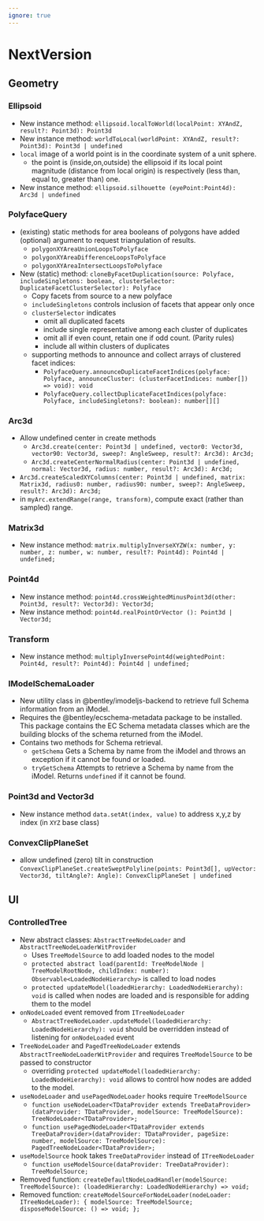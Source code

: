 ```yaml
---
ignore: true
---
```

# NextVersion

## Geometry

### Ellipsoid
 * New instance method:   `ellipsoid.localToWorld(localPoint: XYAndZ, result?: Point3d): Point3d`
 * New instance method:   `worldToLocal(worldPoint: XYAndZ, result?: Point3d): Point3d | undefined`
 * `local` image of a world point is in the coordinate system of a unit sphere.
   * the point is (inside,on,outside) the ellipsoid if its local point magnitude (distance from local origin) is respectively (less than, equal to, greater than) one.
* New instance method:  `ellipsoid.silhouette (eyePoint:Point4d): Arc3d | undefined`

### PolyfaceQuery
  * (existing) static methods for area booleans of polygons have added (optional) argument to request triangulation of results.
    * `polygonXYAreaUnionLoopsToPolyface`
    * `polygonXYAreaDifferenceLoopsToPolyface`
    * `polygonXYAreaIntersectLoopsToPolyface`
  * New (static) method:  `cloneByFacetDuplication(source: Polyface, includeSingletons: boolean, clusterSelector: DuplicateFacetClusterSelector): Polyface`
    * Copy facets from source to a new polyface
    * `includeSingletons` controls inclusion of facets that appear only once
    * `clusterSelector` indicates
      * omit all duplicated facets
      * include single representative among each cluster of duplicates
      * omit all if even count, retain one if odd count. (Parity rules)
      * include all within clusters of duplicates
    * supporting methods to announce and collect arrays of clustered facet indices:
      * `PolyfaceQuery.announceDuplicateFacetIndices(polyface: Polyface, announceCluster: (clusterFacetIndices: number[]) => void): void`
      * `PolyfaceQuery.collectDuplicateFacetIndices(polyface: Polyface, includeSingletons?: boolean): number[][]`

  ### Arc3d
   * Allow undefined center in create methods
     * `Arc3d.create(center: Point3d | undefined, vector0: Vector3d, vector90: Vector3d, sweep?: AngleSweep, result?: Arc3d): Arc3d;`
     * `Arc3d.createCenterNormalRadius(center: Point3d | undefined, normal: Vector3d, radius: number, result?: Arc3d): Arc3d;`
   * `Arc3d.createScaledXYColumns(center: Point3d | undefined, matrix: Matrix3d, radius0: number, radius90: number, sweep?: AngleSweep, result?: Arc3d): Arc3d;`
   * in `myArc.extendRange(range, transform)`, compute exact (rather than sampled) range.

### Matrix3d
  * New instance method: `matrix.multiplyInverseXYZW(x: number, y: number, z: number, w: number, result?: Point4d): Point4d | undefined;`

### Point4d
   * New instance method: `point4d.crossWeightedMinusPoint3d(other: Point3d, result?: Vector3d): Vector3d;`
   * New instance method: `point4d.realPointOrVector (): Point3d | Vector3d;`

### Transform
   * New instance method:   `multiplyInversePoint4d(weightedPoint: Point4d, result?: Point4d): Point4d | undefined;`

### IModelSchemaLoader
  * New utility class in @bentley/imodeljs-backend to retrieve full Schema information from an iModel.
  * Requires the @bentley/ecschema-metadata package to be installed.  This package contains the EC Schema metadata classes which are the building blocks of the schema returned from the iModel.
  * Contains two methods for Schema retrieval.
    * `getSchema` Gets a Schema by name from the iModel and throws an exception if it cannot be found or loaded.
    * `tryGetSchema` Attempts to retrieve a Schema by name from the iModel.  Returns `undefined` if it cannot be found.

### Point3d and Vector3d
  * New instance method `data.setAt(index, value)` to address x,y,z by index (in `XYZ` base class)

### ConvexClipPlaneSet
  * allow undefined (zero) tilt in construction `ConvexClipPlaneSet.createSweptPolyline(points: Point3d[], upVector: Vector3d, tiltAngle?: Angle): ConvexClipPlaneSet | undefined`

## UI

### ControlledTree

  * New abstract classes: `AbstractTreeNodeLoader` and `AbstractTreeNodeLoaderWitProvider`
    * Uses `TreeModelSource` to add loaded nodes to the model
    * `protected abstract load(parentId: TreeModelNode | TreeModelRootNode, childIndex: number): Observable<LoadedNodeHierarchy>` is called to load nodes
    * `protected updateModel(loadedHierarchy: LoadedNodeHierarchy): void` is called when nodes are loaded and is responsible for adding them to the model
  * `onNodeLoaded` event removed from `ITreeNodeLoader`
    * `AbstractTreeNodeLoader.updateModel(loadedHierarchy: LoadedNodeHierarchy): void` should be overridden instead of listening for `onNodeLoaded` event
  * `TreeNodeLoader` and `PagedTreeNodeLoader` extends `AbstractTreeNodeLoaderWitProvider` and requires `TreeModelSource` to be passed to constructor
    * overriding `protected updateModel(loadedHierarchy: LoadedNodeHierarchy): void` allows to control how nodes are added to the model.
  * `useNodeLoader` and `usePagedNodeLoader` hooks require `TreeModelSource`
    * `function useNodeLoader<TDataProvider extends TreeDataProvider>(dataProvider: TDataProvider, modelSource: TreeModelSource): TreeNodeLoader<TDataProvider>;`
    * `function usePagedNodeLoader<TDataProvider extends TreeDataProvider>(dataProvider: TDataProvider, pageSize: number, modelSource: TreeModelSource): PagedTreeNodeLoader<TDataProvider>;`
  * `useModelSource` hook takes `TreeDataProvider` instead of `ITreeNodeLoader`
    * `function useModelSource(dataProvider: TreeDataProvider): TreeModelSource;`
  * Removed function: `createDefaultNodeLoadHandler(modelSource: TreeModelSource): (loadedHierarchy: LoadedNodeHierarchy) => void;`
  * Removed function: `createModelSourceForNodeLoader(nodeLoader: ITreeNodeLoader): { modelSource: TreeModelSource; disposeModelSource: () => void; };`
